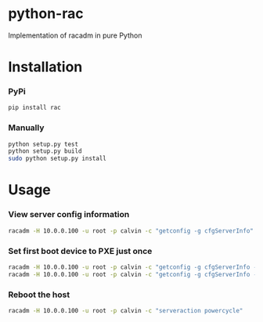 python-rac
=============

Implementation of racadm in pure Python


Installation
=============

### PyPi
```bash
pip install rac
```

### Manually

```bash
python setup.py test
python setup.py build
sudo python setup.py install
```

Usage
=============

### View server config information
```bash
racadm -H 10.0.0.100 -u root -p calvin -c "getconfig -g cfgServerInfo"
```

### Set first boot device to PXE just once
```bash
racadm -H 10.0.0.100 -u root -p calvin -c "getconfig -g cfgServerInfo -o cfgServerFirstBootDevice pxe"
racadm -H 10.0.0.100 -u root -p calvin -c "getconfig -g cfgServerInfo -o cfgServerBootOnce 1"
```

### Reboot the host
```bash
racadm -H 10.0.0.100 -u root -p calvin -c "serveraction powercycle"
```


